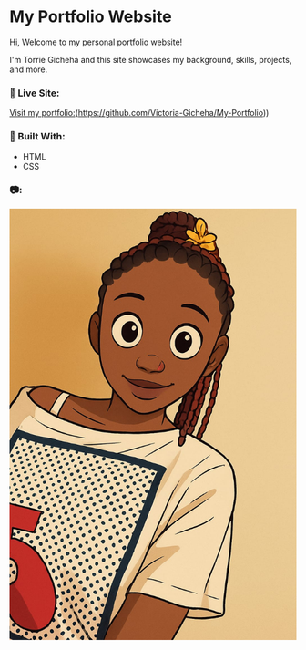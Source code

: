 # My Portfolio Website

Hi, Welcome to my personal portfolio website!

I'm Torrie Gicheha and this site showcases my background, skills, projects, and more.

### 🔗 Live Site:
[Visit my portfolio:]((https://github.com/Victoria-Gicheha/Vic-Portfolio-site))(https://github.com/Victoria-Gicheha/My-Portfolio))

### 🧰 Built With:
- HTML
- CSS


### 📷:
![Torrie](me.jpg)

